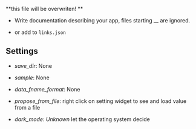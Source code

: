 **this file will be overwriten! **

 - Write documentation describing your app, files starting __ are ignored.

 - or add to `links.json`

## Settings

 - *save_dir*: None

 - *sample*: None

 - *data_fname_format*: None

 - *propose_from_file*: right click on setting widget to see and load value from a file

 - *dark_mode*: <i>Unknown</i> let the operating system decide


<!-- Auto-update: 2025-10-15T12:15:12.814808 -->
